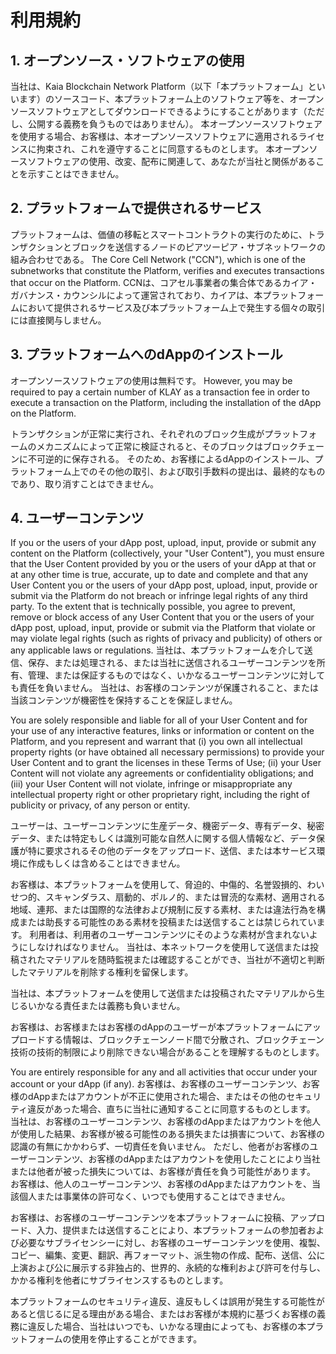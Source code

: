# 利用規約

## 1. オープンソース・ソフトウェアの使用<a id="1-your-use-of-open-source-software"></a>

当社は、Kaia Blockchain Network Platform（以下「本プラットフォーム」といいます）のソースコード、本プラットフォーム上のソフトウェア等を、オープンソースソフトウェアとしてダウンロードできるようにすることがあります（ただし、公開する義務を負うものではありません）。 本オープンソースソフトウェアを使用する場合、お客様は、本オープンソースソフトウェアに適用されるライセンスに拘束され、これを遵守することに同意するものとします。 本オープンソースソフトウェアの使用、改変、配布に関連して、あなたが当社と関係があることを示すことはできません。

## 2. プラットフォームで提供されるサービス<a id="2-services-provided-on-the-platform"></a>

プラットフォームは、価値の移転とスマートコントラクトの実行のために、トランザクションとブロックを送信するノードのピアツーピア・サブネットワークの組み合わせである。 The Core Cell Network ("CCN"), which is one of the subnetworks that constitute the Platform, verifies and executes transactions that occur on the Platform. CCNは、コアセル事業者の集合体であるカイア・ガバナンス・カウンシルによって運営されており、カイアは、本プラットフォームにおいて提供されるサービス及び本プラットフォーム上で発生する個々の取引には直接関与しません。

## 3. プラットフォームへのdAppのインストール<a id="3-your-installation-of-dapp-on-the-platform"></a>

オープンソースソフトウェアの使用は無料です。 However, you may be required to pay a certain number of KLAY as a transaction fee in order to execute a transaction on the Platform, including the installation of the dApp on the Platform.

トランザクションが正常に実行され、それぞれのブロック生成がプラットフォームのメカニズムによって正常に検証されると、そのブロックはブロックチェーンに不可逆的に保存される。 そのため、お客様によるdAppのインストール、プラットフォーム上でのその他の取引、および取引手数料の提出は、最終的なものであり、取り消すことはできません。

## 4. ユーザーコンテンツ<a id="4-user-content"></a>

If you or the users of your dApp post, upload, input, provide or submit any content on the Platform (collectively, your "User Content"), you must ensure that the User Content provided by you or the users of your dApp at that or at any other time is true, accurate, up to date and complete and that any User Content you or the users of your dApp post, upload, input, provide or submit via the Platform do not breach or infringe legal rights of any third party. To the extent that is technically possible, you agree to prevent, remove or block access of any User Content that you or the users of your dApp post, upload, input, provide or submit via the Platform that violate or may violate legal rights (such as rights of privacy and publicity) of others or any applicable laws or regulations. 当社は、本プラットフォームを介して送信、保存、または処理される、または当社に送信されるユーザーコンテンツを所有、管理、または保証するものではなく、いかなるユーザーコンテンツに対しても責任を負いません。 当社は、お客様のコンテンツが保護されること、または当該コンテンツが機密性を保持することを保証しません。

You are solely responsible and liable for all of your User Content and for your use of any interactive features, links or information or content on the Platform, and you represent and warrant that (i) you own all intellectual property rights (or have obtained all necessary permissions) to provide your User Content and to grant the licenses in these Terms of Use; (ii) your User Content will not violate any agreements or confidentiality obligations; and (iii) your User Content will not violate, infringe or misappropriate any intellectual property right or other proprietary right, including the right of publicity or privacy, of any person or entity.

ユーザーは、ユーザーコンテンツに生産データ、機密データ、専有データ、秘密データ、または特定もしくは識別可能な自然人に関する個人情報など、データ保護が特に要求されるその他のデータをアップロード、送信、または本サービス環境に作成もしくは含めることはできません。

お客様は、本プラットフォームを使用して、脅迫的、中傷的、名誉毀損的、わいせつ的、スキャンダラス、扇動的、ポルノ的、または冒涜的な素材、適用される地域、連邦、または国際的な法律および規制に反する素材、または違法行為を構成または助長する可能性のある素材を投稿または送信することは禁じられています。 利用者は、利用者のユーザーコンテンツにそのような素材が含まれないようにしなければなりません。 当社は、本ネットワークを使用して送信または投稿されたマテリアルを随時監視または確認することができ、当社が不適切と判断したマテリアルを削除する権利を留保します。

当社は、本プラットフォームを使用して送信または投稿されたマテリアルから生じるいかなる責任または義務も負いません。

お客様は、お客様またはお客様のdAppのユーザーが本プラットフォームにアップロードする情報は、ブロックチェーンノード間で分散され、ブロックチェーン技術の技術的制限により削除できない場合があることを理解するものとします。

You are entirely responsible for any and all activities that occur under your account or your dApp (if any). お客様は、お客様のユーザーコンテンツ、お客様のdAppまたはアカウントが不正に使用された場合、またはその他のセキュリティ違反があった場合、直ちに当社に通知することに同意するものとします。 当社は、お客様のユーザーコンテンツ、お客様のdAppまたはアカウントを他人が使用した結果、お客様が被る可能性のある損失または損害について、お客様の認識の有無にかかわらず、一切責任を負いません。 ただし、他者がお客様のユーザーコンテンツ、お客様のdAppまたはアカウントを使用したことにより当社または他者が被った損失については、お客様が責任を負う可能性があります。 お客様は、他人のユーザーコンテンツ、お客様のdAppまたはアカウントを、当該個人または事業体の許可なく、いつでも使用することはできません。

お客様は、お客様のユーザーコンテンツを本プラットフォームに投稿、アップロード、入力、提供または送信することにより、本プラットフォームの参加者および必要なサブライセンシーに対し、お客様のユーザーコンテンツを使用、複製、コピー、編集、変更、翻訳、再フォーマット、派生物の作成、配布、送信、公に上演および公に展示する非独占的、世界的、永続的な権利および許可を付与し、かかる権利を他者にサブライセンスするものとします。

本プラットフォームのセキュリティ違反、違反もしくは誤用が発生する可能性があると信じるに足る理由がある場合、またはお客様が本規約に基づくお客様の義務に違反した場合、当社はいつでも、いかなる理由によっても、お客様の本プラットフォームの使用を停止することができます。
